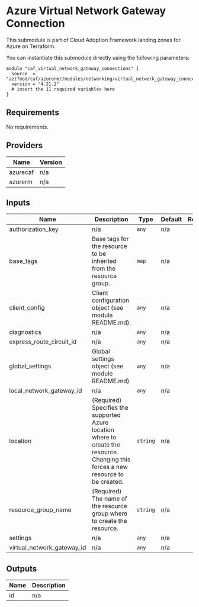# Azure Virtual Network Gateway Connection

This submodule is part of Cloud Adoption Framework landing zones for Azure on Terraform.

You can instantiate this submodule directly using the following parameters:

```
module "caf_virtual_network_gateway_connections" {
  source  = "aztfmod/caf/azurerm//modules/networking/virtual_network_gateway_connections"
  version = "4.21.2"
  # insert the 11 required variables here
}
```

<!-- BEGINNING OF PRE-COMMIT-TERRAFORM DOCS HOOK -->
## Requirements

No requirements.

## Providers

| Name | Version |
|------|---------|
| azurecaf | n/a |
| azurerm | n/a |

## Inputs

| Name | Description | Type | Default | Required |
|------|-------------|------|---------|:--------:|
| authorization\_key | n/a | `any` | n/a | yes |
| base\_tags | Base tags for the resource to be inherited from the resource group. | `map` | n/a | yes |
| client\_config | Client configuration object (see module README.md). | `any` | n/a | yes |
| diagnostics | n/a | `any` | n/a | yes |
| express\_route\_circuit\_id | n/a | `any` | n/a | yes |
| global\_settings | Global settings object (see module README.md) | `any` | n/a | yes |
| local\_network\_gateway\_id | n/a | `any` | n/a | yes |
| location | (Required) Specifies the supported Azure location where to create the resource. Changing this forces a new resource to be created. | `string` | n/a | yes |
| resource\_group\_name | (Required) The name of the resource group where to create the resource. | `string` | n/a | yes |
| settings | n/a | `any` | n/a | yes |
| virtual\_network\_gateway\_id | n/a | `any` | n/a | yes |

## Outputs

| Name | Description |
|------|-------------|
| id | n/a |

<!-- END OF PRE-COMMIT-TERRAFORM DOCS HOOK -->